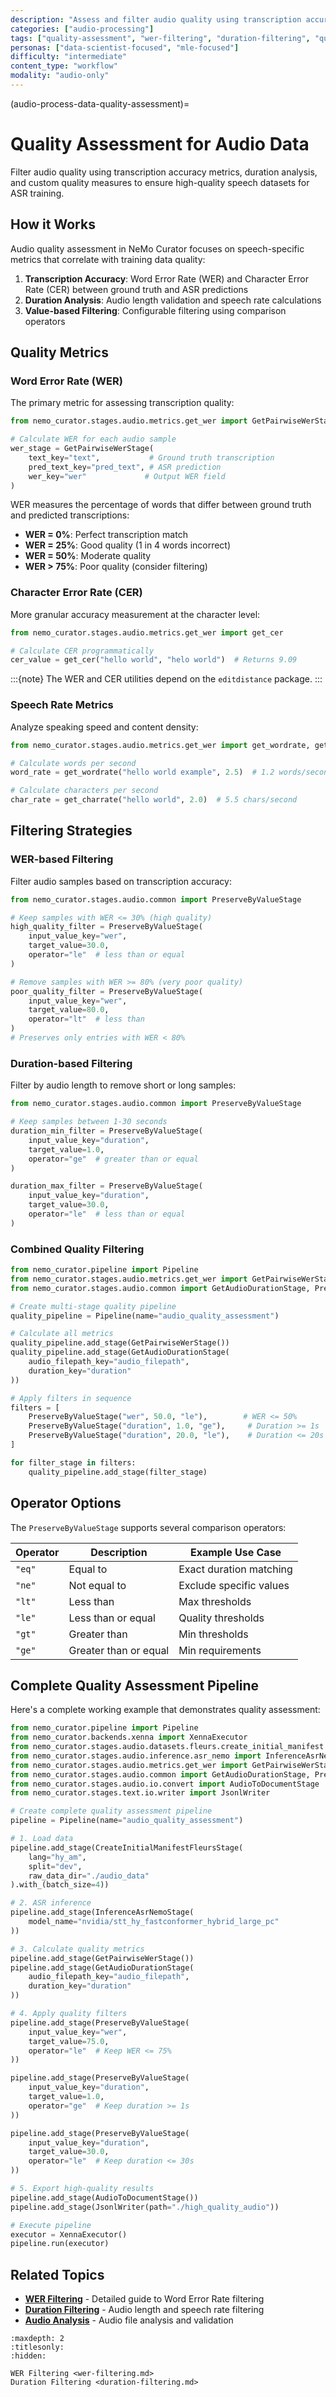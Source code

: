 ```yaml
---
description: "Assess and filter audio quality using transcription accuracy metrics, duration analysis, and custom quality measures"
categories: ["audio-processing"]
tags: ["quality-assessment", "wer-filtering", "duration-filtering", "quality-metrics", "speech-quality"]
personas: ["data-scientist-focused", "mle-focused"]
difficulty: "intermediate"
content_type: "workflow"
modality: "audio-only"
---
```


(audio-process-data-quality-assessment)=
# Quality Assessment for Audio Data

Filter audio quality using transcription accuracy metrics, duration analysis, and custom quality measures to ensure high-quality speech datasets for ASR training.

## How it Works

Audio quality assessment in NeMo Curator focuses on speech-specific metrics that correlate with training data quality:

1. **Transcription Accuracy**: Word Error Rate (WER) and Character Error Rate (CER) between ground truth and ASR predictions
2. **Duration Analysis**: Audio length validation and speech rate calculations  
3. **Value-based Filtering**: Configurable filtering using comparison operators

## Quality Metrics

### Word Error Rate (WER)

The primary metric for assessing transcription quality:

```python
from nemo_curator.stages.audio.metrics.get_wer import GetPairwiseWerStage

# Calculate WER for each audio sample
wer_stage = GetPairwiseWerStage(
    text_key="text",           # Ground truth transcription
    pred_text_key="pred_text", # ASR prediction
    wer_key="wer"             # Output WER field
)
```

WER measures the percentage of words that differ between ground truth and predicted transcriptions:

- **WER = 0%**: Perfect transcription match
- **WER = 25%**: Good quality (1 in 4 words incorrect)
- **WER = 50%**: Moderate quality
- **WER > 75%**: Poor quality (consider filtering)

### Character Error Rate (CER)

More granular accuracy measurement at the character level:

```python
from nemo_curator.stages.audio.metrics.get_wer import get_cer

# Calculate CER programmatically
cer_value = get_cer("hello world", "helo world")  # Returns 9.09
```

:::{note} The WER and CER utilities depend on the `editdistance` package.
:::

### Speech Rate Metrics

Analyze speaking speed and content density:

```python
from nemo_curator.stages.audio.metrics.get_wer import get_wordrate, get_charrate

# Calculate words per second
word_rate = get_wordrate("hello world example", 2.5)  # 1.2 words/second

# Calculate characters per second  
char_rate = get_charrate("hello world", 2.0)  # 5.5 chars/second
```

## Filtering Strategies

### WER-based Filtering

Filter audio samples based on transcription accuracy:

```python
from nemo_curator.stages.audio.common import PreserveByValueStage

# Keep samples with WER <= 30% (high quality)
high_quality_filter = PreserveByValueStage(
    input_value_key="wer",
    target_value=30.0,
    operator="le"  # less than or equal
)

# Remove samples with WER >= 80% (very poor quality)
poor_quality_filter = PreserveByValueStage(
    input_value_key="wer", 
    target_value=80.0,
    operator="lt"  # less than
)
# Preserves only entries with WER < 80%
```

### Duration-based Filtering

Filter by audio length to remove short or long samples:

```python
from nemo_curator.stages.audio.common import PreserveByValueStage

# Keep samples between 1-30 seconds
duration_min_filter = PreserveByValueStage(
    input_value_key="duration",
    target_value=1.0,
    operator="ge"  # greater than or equal
)

duration_max_filter = PreserveByValueStage(
    input_value_key="duration",
    target_value=30.0, 
    operator="le"  # less than or equal
)
```

### Combined Quality Filtering

```python
from nemo_curator.pipeline import Pipeline
from nemo_curator.stages.audio.metrics.get_wer import GetPairwiseWerStage
from nemo_curator.stages.audio.common import GetAudioDurationStage, PreserveByValueStage

# Create multi-stage quality pipeline
quality_pipeline = Pipeline(name="audio_quality_assessment")

# Calculate all metrics
quality_pipeline.add_stage(GetPairwiseWerStage())
quality_pipeline.add_stage(GetAudioDurationStage(
    audio_filepath_key="audio_filepath",
    duration_key="duration"
))

# Apply filters in sequence
filters = [
    PreserveByValueStage("wer", 50.0, "le"),        # WER <= 50%
    PreserveByValueStage("duration", 1.0, "ge"),     # Duration >= 1s
    PreserveByValueStage("duration", 20.0, "le"),    # Duration <= 20s
]

for filter_stage in filters:
    quality_pipeline.add_stage(filter_stage)
```

## Operator Options

The `PreserveByValueStage` supports several comparison operators:

| Operator | Description | Example Use Case |
|----------|-------------|------------------|
| `"eq"` | Equal to | Exact duration matching |
| `"ne"` | Not equal to | Exclude specific values |
| `"lt"` | Less than | Max thresholds |
| `"le"` | Less than or equal | Quality thresholds |
| `"gt"` | Greater than | Min thresholds |
| `"ge"` | Greater than or equal | Min requirements |

## Complete Quality Assessment Pipeline

Here's a complete working example that demonstrates quality assessment:

```python
from nemo_curator.pipeline import Pipeline
from nemo_curator.backends.xenna import XennaExecutor
from nemo_curator.stages.audio.datasets.fleurs.create_initial_manifest import CreateInitialManifestFleursStage
from nemo_curator.stages.audio.inference.asr_nemo import InferenceAsrNemoStage
from nemo_curator.stages.audio.metrics.get_wer import GetPairwiseWerStage
from nemo_curator.stages.audio.common import GetAudioDurationStage, PreserveByValueStage
from nemo_curator.stages.audio.io.convert import AudioToDocumentStage
from nemo_curator.stages.text.io.writer import JsonlWriter

# Create complete quality assessment pipeline
pipeline = Pipeline(name="audio_quality_assessment")

# 1. Load data
pipeline.add_stage(CreateInitialManifestFleursStage(
    lang="hy_am", 
    split="dev", 
    raw_data_dir="./audio_data"
).with_(batch_size=4))

# 2. ASR inference
pipeline.add_stage(InferenceAsrNemoStage(
    model_name="nvidia/stt_hy_fastconformer_hybrid_large_pc"
))

# 3. Calculate quality metrics
pipeline.add_stage(GetPairwiseWerStage())
pipeline.add_stage(GetAudioDurationStage(
    audio_filepath_key="audio_filepath",
    duration_key="duration"
))

# 4. Apply quality filters
pipeline.add_stage(PreserveByValueStage(
    input_value_key="wer",
    target_value=75.0,
    operator="le"  # Keep WER <= 75%
))

pipeline.add_stage(PreserveByValueStage(
    input_value_key="duration",
    target_value=1.0,
    operator="ge"  # Keep duration >= 1s
))

pipeline.add_stage(PreserveByValueStage(
    input_value_key="duration", 
    target_value=30.0,
    operator="le"  # Keep duration <= 30s
))

# 5. Export high-quality results
pipeline.add_stage(AudioToDocumentStage())
pipeline.add_stage(JsonlWriter(path="./high_quality_audio"))

# Execute pipeline
executor = XennaExecutor()
pipeline.run(executor)
```

## Related Topics

- **[WER Filtering](wer-filtering.md)** - Detailed guide to Word Error Rate filtering
- **[Duration Filtering](duration-filtering.md)** - Audio length and speech rate filtering
- **[Audio Analysis](../audio-analysis/index.md)** - Audio file analysis and validation

```{toctree}
:maxdepth: 2
:titlesonly:
:hidden:

WER Filtering <wer-filtering.md>
Duration Filtering <duration-filtering.md>
```
